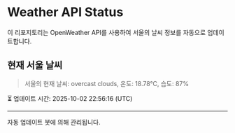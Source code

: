 
# Weather API Status

이 리포지토리는 OpenWeather API를 사용하여 서울의 날씨 정보를 자동으로 업데이트합니다.

## 현재 서울 날씨
> 서울의 현재 날씨: overcast clouds, 온도: 18.78°C, 습도: 87%

⏳ 업데이트 시간: 2025-10-02 22:56:16 (UTC)

---
자동 업데이트 봇에 의해 관리됩니다.

